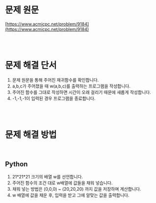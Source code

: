 # 문제 원문

[https://www.acmicpc.net/problem/9184](https://www.acmicpc.net/problem/9184)

<br><br>

# 문제 해결 단서

1. 문제 원문을 통해 주어진 재귀함수를 확인합니다.
2. a,b,c가 주어졌을 때 w(a,b,c)를 출력하는 프로그램을 작성합니다.
3. 주어진 함수를 그대로 작성하면 시간이 오래 걸리기 때문에 새롭게 작성합니다.
4. -1,-1,-1이 입력된 경우 프로그램을 종료합니다.

<br><br>

# 문제 해결 방법

<br>

## Python

1. 21\*21\*21 크기의 배열 w를 선언합니다.
2. 주어진 함수의 조건 대로 w배열에 값들을 채워 넣습니다.
3. 채워 넣는 방법은 (0,0,0) ~ (20,20,20) 까지 값을 저장하며 계산합니다.
4. w 배열에 값을 채운 후, 입력을 받고 그에 알맞는 값을 출력합니다.
